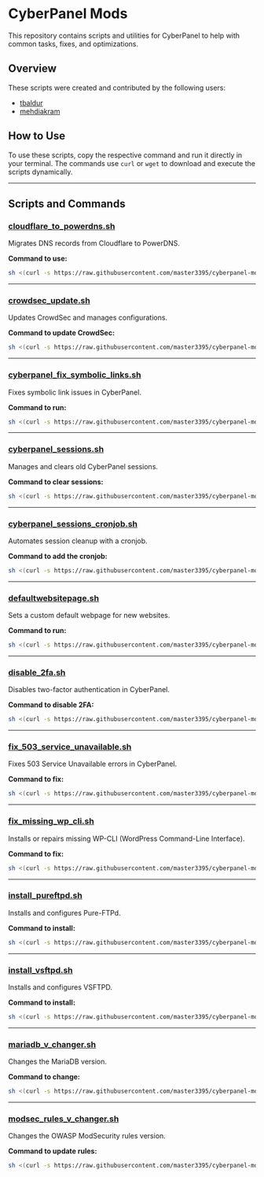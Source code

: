 # CyberPanel Mods

This repository contains scripts and utilities for CyberPanel to help with common tasks, fixes, and optimizations.

## Overview

These scripts were created and contributed by the following users:  
- [tbaldur](https://github.com/tbaldur)  
- [mehdiakram](https://github.com/mehdiakram)  

## How to Use

To use these scripts, copy the respective command and run it directly in your terminal. The commands use `curl` or `wget` to download and execute the scripts dynamically.

---

## Scripts and Commands

### [cloudflare_to_powerdns.sh](https://github.com/master3395/cyberpanel-mods/blob/main/cloudflare_to_powerdns.sh)
Migrates DNS records from Cloudflare to PowerDNS.

**Command to use:**  
```bash
sh <(curl -s https://raw.githubusercontent.com/master3395/cyberpanel-mods/main/cloudflare_to_powerdns.sh || wget -qO - https://raw.githubusercontent.com/master3395/cyberpanel-mods/main/cloudflare_to_powerdns.sh)
```

---

### [crowdsec_update.sh](https://github.com/master3395/cyberpanel-mods/blob/main/crowdsec_update.sh)
Updates CrowdSec and manages configurations.

**Command to update CrowdSec:**  
```bash
sh <(curl -s https://raw.githubusercontent.com/master3395/cyberpanel-mods/main/crowdsec_update.sh || wget -qO - https://raw.githubusercontent.com/master3395/cyberpanel-mods/main/crowdsec_update.sh)
```

---

### [cyberpanel_fix_symbolic_links.sh](https://github.com/master3395/cyberpanel-mods/blob/main/cyberpanel_fix_symbolic_links.sh)
Fixes symbolic link issues in CyberPanel.

**Command to run:**  
```bash
sh <(curl -s https://raw.githubusercontent.com/master3395/cyberpanel-mods/main/cyberpanel_fix_symbolic_links.sh || wget -qO - https://raw.githubusercontent.com/master3395/cyberpanel-mods/main/cyberpanel_fix_symbolic_links.sh)
```

---

### [cyberpanel_sessions.sh](https://github.com/master3395/cyberpanel-mods/blob/main/cyberpanel_sessions.sh)
Manages and clears old CyberPanel sessions.

**Command to clear sessions:**  
```bash
sh <(curl -s https://raw.githubusercontent.com/master3395/cyberpanel-mods/main/cyberpanel_sessions.sh || wget -qO - https://raw.githubusercontent.com/master3395/cyberpanel-mods/main/cyberpanel_sessions.sh)
```

---

### [cyberpanel_sessions_cronjob.sh](https://github.com/master3395/cyberpanel-mods/blob/main/cyberpanel_sessions_cronjob.sh)
Automates session cleanup with a cronjob.

**Command to add the cronjob:**  
```bash
sh <(curl -s https://raw.githubusercontent.com/master3395/cyberpanel-mods/main/cyberpanel_sessions_cronjob.sh || wget -qO - https://raw.githubusercontent.com/master3395/cyberpanel-mods/main/cyberpanel_sessions_cronjob.sh)
```

---

### [defaultwebsitepage.sh](https://github.com/master3395/cyberpanel-mods/blob/main/defaultwebsitepage.sh)
Sets a custom default webpage for new websites.

**Command to run:**  
```bash
sh <(curl -s https://raw.githubusercontent.com/master3395/cyberpanel-mods/main/defaultwebsitepage.sh || wget -qO - https://raw.githubusercontent.com/master3395/cyberpanel-mods/main/defaultwebsitepage.sh)
```

---

### [disable_2fa.sh](https://github.com/master3395/cyberpanel-mods/blob/main/disable_2fa.sh)
Disables two-factor authentication in CyberPanel.

**Command to disable 2FA:**  
```bash
sh <(curl -s https://raw.githubusercontent.com/master3395/cyberpanel-mods/main/disable_2fa.sh || wget -qO - https://raw.githubusercontent.com/master3395/cyberpanel-mods/main/disable_2fa.sh)
```

---

### [fix_503_service_unavailable.sh](https://github.com/master3395/cyberpanel-mods/blob/main/fix_503_service_unavailable.sh)
Fixes 503 Service Unavailable errors in CyberPanel.

**Command to fix:**  
```bash
sh <(curl -s https://raw.githubusercontent.com/master3395/cyberpanel-mods/main/fix_503_service_unavailable.sh || wget -qO - https://raw.githubusercontent.com/master3395/cyberpanel-mods/main/fix_503_service_unavailable.sh)
```

---

### [fix_missing_wp_cli.sh](https://github.com/master3395/cyberpanel-mods/blob/main/fix_missing_wp_cli.sh)
Installs or repairs missing WP-CLI (WordPress Command-Line Interface).

**Command to fix:**  
```bash
sh <(curl -s https://raw.githubusercontent.com/master3395/cyberpanel-mods/main/fix_missing_wp_cli.sh || wget -qO - https://raw.githubusercontent.com/master3395/cyberpanel-mods/main/fix_missing_wp_cli.sh)
```

---

### [install_pureftpd.sh](https://github.com/master3395/cyberpanel-mods/blob/main/install_pureftpd.sh)
Installs and configures Pure-FTPd.

**Command to install:**  
```bash
sh <(curl -s https://raw.githubusercontent.com/master3395/cyberpanel-mods/main/install_pureftpd.sh || wget -qO - https://raw.githubusercontent.com/master3395/cyberpanel-mods/main/install_pureftpd.sh)
```

---

### [install_vsftpd.sh](https://github.com/master3395/cyberpanel-mods/blob/main/install_vsftpd.sh)
Installs and configures VSFTPD.

**Command to install:**  
```bash
sh <(curl -s https://raw.githubusercontent.com/master3395/cyberpanel-mods/main/install_vsftpd.sh || wget -qO - https://raw.githubusercontent.com/master3395/cyberpanel-mods/main/install_vsftpd.sh)
```

---

### [mariadb_v_changer.sh](https://github.com/master3395/cyberpanel-mods/blob/main/mariadb_v_changer.sh)
Changes the MariaDB version.

**Command to change:**  
```bash
sh <(curl -s https://raw.githubusercontent.com/master3395/cyberpanel-mods/main/mariadb_v_changer.sh || wget -qO - https://raw.githubusercontent.com/master3395/cyberpanel-mods/main/mariadb_v_changer.sh)
```

---

### [modsec_rules_v_changer.sh](https://github.com/master3395/cyberpanel-mods/blob/main/modsec_rules_v_changer.sh)
Changes the OWASP ModSecurity rules version.

**Command to update rules:**  
```bash
sh <(curl -s https://raw.githubusercontent.com/master3395/cyberpanel-mods/main/modsec_rules_v_changer.sh || wget -qO - https://raw.githubusercontent.com/master3395/cyberpanel-mods/main/modsec_rules_v_changer.sh)
```